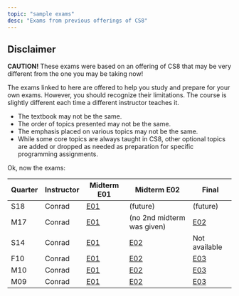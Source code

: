 ```yaml
---
topic: "sample exams"
desc: "Exams from previous offerings of CS8"
---
```


<div id="disclaimer" data-role="collapsible" data-collapsed="false" markdown="1">
<h2>Disclaimer</h2>

<b>CAUTION!</b>   These exams were based on an offering of CS8 that may be very different from the one you may be taking now!

The exams linked to here are offered to help you study and prepare for your own exams.  However, you should recognize their limitations.  The course is slightly different each time a different instructor teaches it.

* The textbook may not be the same.  
* The order of topics presented may not be the same.  
* The emphasis placed on various topics may not be the same.
* While some core topics are always taught in CS8, other optional topics are added or dropped as needed as preparation for specific programming assignments.


Ok, now the exams:

</div>


| Quarter | Instructor| Midterm E01 | Midterm E02 | Final |
|---------|-----------|-------------|-------------|-------|
| S18     | Conrad    | [E01](https://ucsb-cs8-s18.github.io/exam/e01/) | (future) | (future) |
| M17     | Conrad    | [E01](https://ucsb-cs8-m17.github.io/exam/e01/) | (no 2nd midterm was given) | [E02](https://ucsb-cs8-m17.github.io/exam/e02/) |
| S14     | Conrad    | [E01](http://www.cs.ucsb.edu/~pconrad/cs8/14S/exams/E01/pdf/014.pdf) | [E02](http://www.cs.ucsb.edu/~pconrad/cs8/14S/exams/E02/pdf/0.pdf) | Not available |
| F10     | Conrad    | [E01](http://www.cs.ucsb.edu/~pconrad/cs8/10F/exams/E01/) | [E02](http://www.cs.ucsb.edu/~pconrad/cs8/10F/exams/E02/actualExam/) | [E03](http://www.cs.ucsb.edu/~pconrad/cs8/10F/exams/E03/actualExam/) |
| M10     | Conrad    | [E01](http://www.cs.ucsb.edu/~pconrad/cs8/10M/exams/E01/) |[E02](http://www.cs.ucsb.edu/~pconrad/cs8/10M/exams/E02/actualExam/) | [E03](http://www.cs.ucsb.edu/~pconrad/cs8/10M/exams/E03/actualExam/) |
| M09     | Conrad    | [E01](http://www.cs.ucsb.edu/~pconrad/cs8/09M/exams/E01/) | [E02](http://www.cs.ucsb.edu/~pconrad/cs8/09M/exams/E02/) | [E03](http://www.cs.ucsb.edu/~pconrad/cs8/09M/exams/E03/) |

